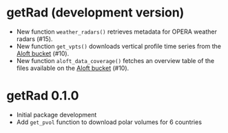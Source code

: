 # getRad (development version)

* New function `weather_radars()` retrieves metadata for OPERA weather radars (#15).
* New function `get_vpts()` downloads vertical profile time series from the [Aloft bucket](https://aloftdata.eu/) (#10).
* New function `aloft_data_coverage()` fetches an overview table of the files available on the [Aloft bucket](https://aloftdata.eu/) (#10).

# getRad 0.1.0

* Initial package development
* Add `get_pvol` function to download polar volumes for 6 countries
